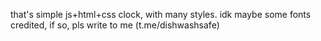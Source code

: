   that's simple js+html+css clock, with many styles.
idk maybe some fonts credited, if so, pls write to me (t.me/dishwashsafe)
